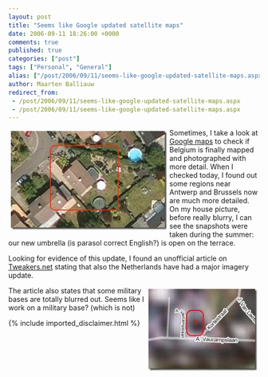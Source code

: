 ```yaml
---
layout: post
title: "Seems like Google updated satellite maps"
date: 2006-09-11 18:26:00 +0000
comments: true
published: true
categories: ["post"]
tags: ["Personal", "General"]
alias: ["/post/2006/09/11/seems-like-google-updated-satellite-maps.aspx"]
author: Maarten Balliauw
redirect_from:
 - /post/2006/09/11/seems-like-google-updated-satellite-maps.aspx
 - /post/2006/09/11/seems-like-google-updated-satellite-maps.aspx
---
```

<p><a href="/images/WindowsLiveWriter/SeemslikeGoogleupdatedsatellitemaps_906B/home%5B3%5D.jpg" mce_href="/images/WindowsLiveWriter/SeemslikeGoogleupdatedsatellitemaps_906B/home%5B3%5D.jpg" atomicselection="true"><img src="/images/WindowsLiveWriter/SeemslikeGoogleupdatedsatellitemaps_906B/home_thumb%5B3%5D.jpg" style="border: 0px none ; margin: 5px;" mce_src="/images/WindowsLiveWriter/SeemslikeGoogleupdatedsatellitemaps_906B/home_thumb%5B3%5D.jpg" align="left" border="0" height="198" width="313"></a> Sometimes, I take a look at <a href="http://maps.google.com" mce_href="http://maps.google.com">Google maps</a>&nbsp;to check if Belgium is finally mapped and photographed with more detail. When I checked today, I found out some regions near Antwerp and Brussels now are much more detailed. On my house picture, before really blurry, I can see the snapshots were taken during the summer: our new umbrella (is parasol correct English?) is open on the terrace. </p><p>Looking for evidence of this update, I found an unofficial article on <a href="http://tweakers.net/nieuws/44337/Google-Earth-zet-Nederland-op-de-kaart.html" mce_href="http://tweakers.net/nieuws/44337/Google-Earth-zet-Nederland-op-de-kaart.html">Tweakers.net</a> stating that also the Netherlands have had a major imagery update. </p><p><a href="/images/WindowsLiveWriter/SeemslikeGoogleupdatedsatellitemaps_906B/huizingen%5B3%5D.jpg" mce_href="/images/WindowsLiveWriter/SeemslikeGoogleupdatedsatellitemaps_906B/huizingen%5B3%5D.jpg" atomicselection="true"><img src="/images/WindowsLiveWriter/SeemslikeGoogleupdatedsatellitemaps_906B/huizingen_thumb%5B3%5D.jpg" style="border: 0px none ; margin: 5px;" mce_src="/images/WindowsLiveWriter/SeemslikeGoogleupdatedsatellitemaps_906B/huizingen_thumb%5B3%5D.jpg" align="right" border="0" height="164" width="218"></a> The article also states that some military bases are totally blurred out. Seems like I work on a military base? (which is not)</p>

{% include imported_disclaimer.html %}

